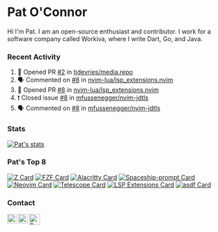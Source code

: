 # Pat O'Connor

Hi I'm Pat. I am an open-source enthusiast and contributor. I work for a
software company called Workiva, where I write Dart, Go, and Java.

### Recent Activity
<!--START_SECTION:activity-->
1. 💪 Opened PR [#2](https://github.com/tjdevries/media.repo/pull/2) in [tjdevries/media.repo](https://github.com/tjdevries/media.repo)
2. 🗣 Commented on [#8](https://github.com/nvim-lua/lsp_extensions.nvim/issues/8) in [nvim-lua/lsp_extensions.nvim](https://github.com/nvim-lua/lsp_extensions.nvim)
3. 💪 Opened PR [#8](https://github.com/nvim-lua/lsp_extensions.nvim/pull/8) in [nvim-lua/lsp_extensions.nvim](https://github.com/nvim-lua/lsp_extensions.nvim)
4. ❗️ Closed issue [#8](https://github.com/mfussenegger/nvim-jdtls/issues/8) in [mfussenegger/nvim-jdtls](https://github.com/mfussenegger/nvim-jdtls)
5. 🗣 Commented on [#8](https://github.com/mfussenegger/nvim-jdtls/issues/8) in [mfussenegger/nvim-jdtls](https://github.com/mfussenegger/nvim-jdtls)
<!--END_SECTION:activity-->

### Stats
[![Pat's stats](https://github-readme-stats.vercel.app/api?username=PatOConnor43&theme=nightowl&show_icons=true&hide_border=true)](https://github.com/anuraghazra/github-readme-stats)

### Pat's Top 8
[![Z Card](https://github-readme-stats.vercel.app/api/pin/?username=rupa&repo=z&theme=nightowl&show_owner=true)](https://github.com/rupa/z)
[![FZF Card](https://github-readme-stats.vercel.app/api/pin/?username=junegunn&repo=fzf&theme=nightowl&show_owner=true)](https://github.com/junegunn/fzf)
[![Alacritty Card](https://github-readme-stats.vercel.app/api/pin/?username=alacritty&repo=alacritty&theme=nightowl&show_owner=true)](https://github.com/alacritty/alacritty)
[![Spaceship-prompt Card](https://github-readme-stats.vercel.app/api/pin/?username=denysdovhan&repo=spaceship-prompt&theme=nightowl&show_owner=true)](https://github.com/denysdovhan/spaceship-prompt)
[![Neovim Card](https://github-readme-stats.vercel.app/api/pin/?username=neovim&repo=neovim&theme=nightowl&show_owner=true)](https://github.com/neovim/neovim)
[![Telescope Card](https://github-readme-stats.vercel.app/api/pin/?username=nvim-lua&repo=telescope.nvim&theme=nightowl&show_owner=true)](https://github.com/nvim-lua/telescope.nvim)
[![LSP Extensions Card](https://github-readme-stats.vercel.app/api/pin/?username=nvim-lua&repo=lsp_extensions.nvim&theme=nightowl&show_owner=true)](https://github.com/nvim-lua/lsp_extensions.nvim)
[![asdf Card](https://github-readme-stats.vercel.app/api/pin/?username=PatOConnor43&repo=asdf-dart&theme=nightowl&show_owner=true)](https://github.com/PatOConnor43/asdf-dart)

### Contact

[<img align="left" alt="PatOConnor43 | Twitter" width="22px" src="https://cdn.jsdelivr.net/npm/simple-icons@v3/icons/twitter.svg" />][twitter]
[<img align="left" alt="PatOConnor43 | LinkedIn" width="22px" src="https://cdn.jsdelivr.net/npm/simple-icons@v3/icons/linkedin.svg" />][linkedin]
[<img align="left" alt="PatOConnor43 | Discord" width="25px" src="https://cdn.jsdelivr.net/npm/simple-icons@v3/icons/discord.svg" />][discord]

[twitter]: https://twitter.com/PatOConnor43
[linkedin]: https://linkedin.com/PatOConnor43
[discord]: https://discord.com/channels/@me/342436080462856192
